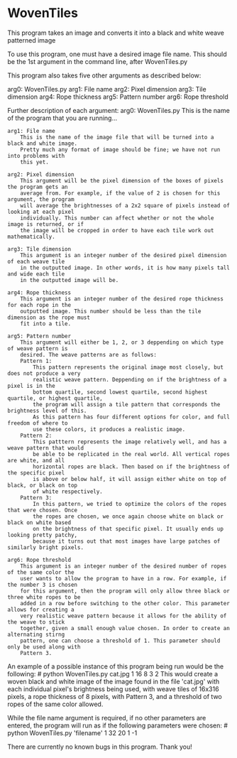 # WovenTiles
This program takes an image and converts it into a black and white weave patterned image

To use this program, one must have a desired image file name.
This should be the 1st argument in the command line, after WovenTiles.py

This program also takes five other arguments as described below:

arg0: WovenTiles.py
arg1: File name
arg2: Pixel dimension
arg3: Tile dimension
arg4: Rope thickness
arg5: Pattern number
arg6: Rope threshold

Further description of each argument:
    arg0: WovenTiles.py
        This is the name of the program that you are running...
        
    arg1: File name
        This is the name of the image file that will be turned into a black and white image.
        Pretty much any format of image should be fine; we have not run into problems with
        this yet.
        
    arg2: Pixel dimension
        This argument will be the pixel dimension of the boxes of pixels the program gets an
        average from. For example, if the value of 2 is chosen for this argument, the program
        will average the brightnesses of a 2x2 square of pixels instead of looking at each pixel
        individually. This number can affect whether or not the whole image is returned, or if
        the image will be cropped in order to have each tile work out mathematically.
    
    arg3: Tile dimension
        This argument is an integer number of the desired pixel dimension of each weave tile
        in the outputted image. In other words, it is how many pixels tall and wide each tile
        in the outputted image will be.
        
    arg4: Rope thickness
        This argument is an integer number of the desired rope thickness for each rope in the
        outputted image. This number should be less than the tile dimension as the rope must
        fit into a tile.
        
    arg5: Pattern number
        This argument will either be 1, 2, or 3 deppending on which type of weave pattern is
        desired. The weave patterns are as follows:
        Pattern 1:
            This pattern represents the original image most closely, but does not produce a very
            realistic weave pattern. Deppending on if the brightness of a pixel is in the
            bottom quartile, second lowest quartile, second highest quartile, or highest quartile,
            the program will assign a tile pattern that corresponds the brightness level of this.
            As this pattern has four different options for color, and full freedom of where to
            use these colors, it produces a realistic image.
        Pattern 2:
            This patttern represents the image relatively well, and has a weave pattern that would
            be able to be replicated in the real world. All vertical ropes are white, and all
            horizontal ropes are black. Then based on if the brightness of the specific pixel
            is above or below half, it will assign either white on top of black, or black on top
            of white respectively.
        Pattern 3:
            In this pattern, we tried to optimize the colors of the ropes that were chosen. Once
            the ropes are chosen, we once again choose white on black or black on white based
            on the brightness of that specific pixel. It usually ends up looking pretty patchy,
            because it turns out that most images have large patches of similarly bright pixels. 

    arg6: Rope threshold
        This argument is an integer number of the desired number of ropes of the same color the
        user wants to allow the program to have in a row. For example, if the number 3 is chosen
        for this argument, then the program will only allow three black or three white ropes to be
        added in a row before switching to the other color. This parameter allows for creating a
        very realistic weave pattern because it allows for the ability of the weave to stick
        together, given a small enough value chosen. In order to create an alternating stirng
        pattern, one can choose a threshold of 1. This parameter should only be used along with
        Pattern 3.
        
An example of a possible instance of this program being run would be the following:
    # python WovenTiles.py cat.jpg 1 16 8 3 2
This would create a woven black and white image of the image found in the file 'cat.jpg' with each
individual pixel's brightness being used, with weave tiles of 16x316 pixels, a rope thickness of
8 pixels, with Pattern 3, and a threshold of two ropes of the same color allowed.
    
While the file name argument is required, if no other parameters are entered, the program will
run as if the following parameters were chosen:
    # python WovenTiles.py 'filename' 1 32 20 1 -1
    

There are currently no known bugs in this program.
Thank you!


